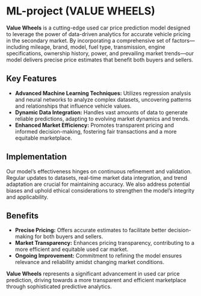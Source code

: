 # ML-project (VALUE WHEELS)
**Value Wheels** is a cutting-edge used car price prediction model designed to leverage the power of data-driven analytics for accurate vehicle pricing in the secondary market. By incorporating a comprehensive set of factors—including mileage, brand, model, fuel type, transmission, engine specifications, ownership history, power, and prevailing market trends—our model delivers precise price estimates that benefit both buyers and sellers.

## Key Features

- **Advanced Machine Learning Techniques:** Utilizes regression analysis and neural networks to analyze complex datasets, uncovering patterns and relationships that influence vehicle values.
- **Dynamic Data Integration:** Handles vast amounts of data to generate reliable predictions, adapting to evolving market dynamics and trends.
- **Enhanced Market Efficiency:** Promotes transparent pricing and informed decision-making, fostering fair transactions and a more equitable marketplace.

## Implementation

Our model’s effectiveness hinges on continuous refinement and validation. Regular updates to datasets, real-time market data integration, and trend adaptation are crucial for maintaining accuracy. We also address potential biases and uphold ethical considerations to strengthen the model’s integrity and applicability.

## Benefits

- **Precise Pricing:** Offers accurate estimates to facilitate better decision-making for both buyers and sellers.
- **Market Transparency:** Enhances pricing transparency, contributing to a more efficient and equitable used car market.
- **Ongoing Improvement:** Commitment to refining the model ensures relevance and reliability amidst changing market conditions.

**Value Wheels** represents a significant advancement in used car price prediction, driving towards a more transparent and efficient marketplace through sophisticated predictive analytics.
